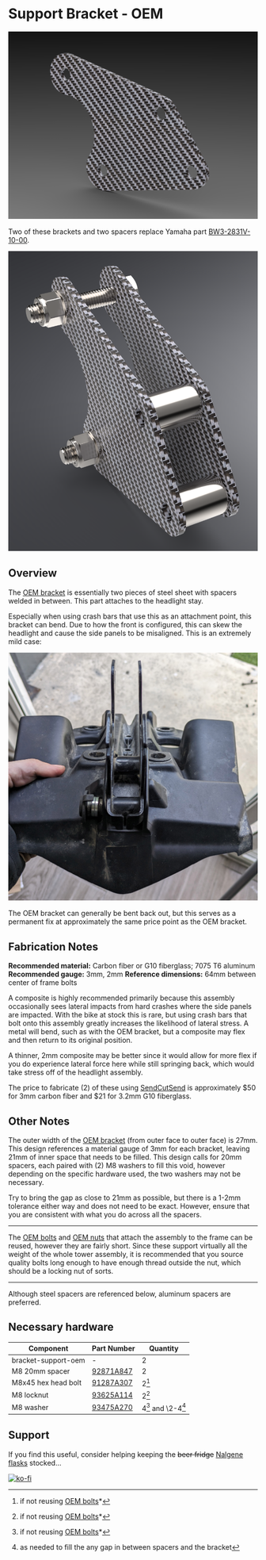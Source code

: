 # Support Bracket - OEM

![Support Bracket](images/v02/bracket-support-oem.png)

Two of these brackets and two spacers replace Yamaha part [BW3-2831V-10-00](https://yamaha-motor.com/parts/diagram/10635215/242410301?partNumber=BW32831V1000).

![Support Bracket Assembly](images/v02/bracket-support-oem-assembly.png)

## Overview

The [OEM bracket](https://yamaha-motor.com/parts/diagram/10635215/242410301?partNumber=BW32831V1000) is essentially two pieces of steel sheet with spacers welded in between. This part attaches to the headlight stay.

Especially when using crash bars that use this as an attachment point, this bracket can bend. Due to how the front is configured, this can skew the headlight and cause the side panels to be misaligned. This is an extremely mild case:

![Bent bracket](images/bent_bracket.jpg)

The OEM bracket can generally be bent back out, but this serves as a permanent fix at approximately the same price point as the OEM bracket.

## Fabrication Notes

**Recommended material:** Carbon fiber or G10 fiberglass; 7075 T6 aluminum
**Recommended gauge:** 3mm, 2mm
**Reference dimensions:** 64mm between center of frame bolts

A composite is highly recommended primarily because this assembly occasionally sees lateral impacts from hard crashes where the side panels are impacted. With the bike at stock this is rare, but using crash bars that bolt onto this assembly greatly increases the likelihood of lateral stress. A metal will bend, such as with the OEM bracket, but a composite may flex and then return to its original position.

A thinner, 2mm composite may be better since it would allow for more flex if you do experience lateral force here while still springing back, which would take stress off of the headlight assembly.

The price to fabricate (2) of these using [SendCutSend](https://sendcutsend.com) is approximately $50 for 3mm carbon fiber and $21 for 3.2mm G10 fiberglass.

## Other Notes

The outer width of the [OEM bracket](https://yamaha-motor.com/parts/diagram/10635215/242410301?partNumber=BW32831V1000) (from outer face to outer face) is 27mm. This design references a material gauge of 3mm for each bracket, leaving 21mm of inner space that needs to be filled. This design calls for 20mm spacers, each paired with (2) M8 washers to fill this void, however depending on the specific hardware used, the two washers may not be necessary.

Try to bring the gap as close to 21mm as possible, but there is a 1-2mm tolerance either way and does not need to be exact. However, ensure that you are consistent with what you do across all the spacers.

---

The [OEM bolts](https://yamaha-motor.com/parts/diagram/10635215/242410301?partNumber=BW3283360000) and [OEM nuts](https://yamaha-motor.com/parts/diagram/10635215/242410301?partNumber=901760800900) that attach the assembly to the frame can be reused, however they are fairly short. Since these support virtually all the weight of the whole tower assembly, it is recommended that you source quality bolts long enough to have enough thread outside the nut, which should be a locking nut of sorts.

---

Although steel spacers are referenced below, aluminum spacers are preferred.

## Necessary hardware

|Component|Part Number|Quantity|
|--|--|--|
|bracket-support-oem|-|2|
|M8 20mm spacer|[92871A847](https://www.mcmaster.com/catalog/129/3668/92871A847)|2|
|M8x45 hex head bolt|[91287A307](https://www.mcmaster.com/91287A307/)|2[^1]|
|M8 locknut|[93625A114](https://www.mcmaster.com/93625A114)|2[^1]|
|M8 washer|[93475A270](https://www.mcmaster.com/93475A270/)|4[^1] and \2-4[^2]|

[^1]: if not reusing [OEM bolts](https://yamaha-motor.com/parts/diagram/10635215/242410301?partNumber=BW3283360000)*
[^2]: as needed to fill the any gap in between spacers and the bracket

## Support

If you find this useful, consider helping keeping the ~~beer fridge~~ [Nalgene flasks](https://nalgene.com/product/10oz-flask/) stocked...

[![ko-fi](https://ko-fi.com/img/githubbutton_sm.svg)](https://ko-fi.com/N4N86PBC2)